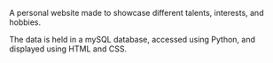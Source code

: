 A personal website made to showcase different talents, interests, and hobbies.

The data is held in a mySQL database, accessed using Python, and displayed using HTML and CSS.
